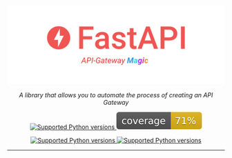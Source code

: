 <p align="center">
  <a href="https://fastapi.tiangolo.com"><img src="./raw/FastAPI-API-Gateway-Magic-logo.png" alt="FastAPI"></a>
</p>
<p align="center">
    <em>A library that allows you to automate the process of creating an API Gateway</em>
</p>
<p align="center">

<a href="https://github.com/xitowzys-ISZF/FastAPI-auto-generate-gateway/blob/dev/LICENSE)" target="_blank">
    <img src="https://img.shields.io/github/license/xitowzys-ISZF/FastAPI-auto-generate-gateway" alt="Supported Python versions">
    <img src="./raw/coverage.svg" alt="Supported Python versions">
</a>

</p>

<p align="center">
    <a href="https://xitowzys-iszf.github.io/FastAPI-auto-generate-gateway/" target="_blank">
        <img src="https://img.shields.io/badge/Documentation-ef5552?style=for-the-badge&logo=Read the Docs&logoColor=ffffff" alt="Supported Python versions">
    </a>
    <a href="https://github.com/xitowzys-ISZF/FastAPI-auto-generate-gateway/tree/dev/fastapi_gateway_auto_generate" target="_blank">
        <img src="https://img.shields.io/badge/Source_code-0953dc?style=for-the-badge&logo=Github&logoColor=fffff" alt="Supported Python versions">
    </a>
</p>

---



